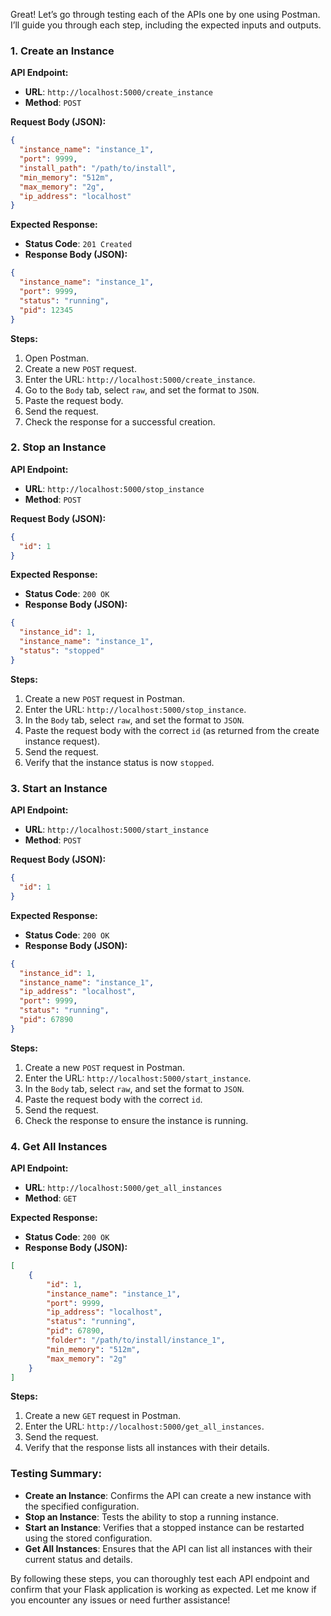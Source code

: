 Great! Let’s go through testing each of the APIs one by one using Postman. I’ll guide you through each step, including the expected inputs and outputs.

### 1. **Create an Instance**

**API Endpoint:**
- **URL**: `http://localhost:5000/create_instance`
- **Method**: `POST`

**Request Body (JSON):**
```json
{
  "instance_name": "instance_1",
  "port": 9999,
  "install_path": "/path/to/install",
  "min_memory": "512m",
  "max_memory": "2g",
  "ip_address": "localhost"
}
```

**Expected Response:**
- **Status Code**: `201 Created`
- **Response Body (JSON):**
```json
{
  "instance_name": "instance_1",
  "port": 9999,
  "status": "running",
  "pid": 12345
}
```

**Steps:**
1. Open Postman.
2. Create a new `POST` request.
3. Enter the URL: `http://localhost:5000/create_instance`.
4. Go to the `Body` tab, select `raw`, and set the format to `JSON`.
5. Paste the request body.
6. Send the request.
7. Check the response for a successful creation.

### 2. **Stop an Instance**

**API Endpoint:**
- **URL**: `http://localhost:5000/stop_instance`
- **Method**: `POST`

**Request Body (JSON):**
```json
{
  "id": 1
}
```

**Expected Response:**
- **Status Code**: `200 OK`
- **Response Body (JSON):**
```json
{
  "instance_id": 1,
  "instance_name": "instance_1",
  "status": "stopped"
}
```

**Steps:**
1. Create a new `POST` request in Postman.
2. Enter the URL: `http://localhost:5000/stop_instance`.
3. In the `Body` tab, select `raw`, and set the format to `JSON`.
4. Paste the request body with the correct `id` (as returned from the create instance request).
5. Send the request.
6. Verify that the instance status is now `stopped`.

### 3. **Start an Instance**

**API Endpoint:**
- **URL**: `http://localhost:5000/start_instance`
- **Method**: `POST`

**Request Body (JSON):**
```json
{
  "id": 1
}
```

**Expected Response:**
- **Status Code**: `200 OK`
- **Response Body (JSON):**
```json
{
  "instance_id": 1,
  "instance_name": "instance_1",
  "ip_address": "localhost",
  "port": 9999,
  "status": "running",
  "pid": 67890
}
```

**Steps:**
1. Create a new `POST` request in Postman.
2. Enter the URL: `http://localhost:5000/start_instance`.
3. In the `Body` tab, select `raw`, and set the format to `JSON`.
4. Paste the request body with the correct `id`.
5. Send the request.
6. Check the response to ensure the instance is running.

### 4. **Get All Instances**

**API Endpoint:**
- **URL**: `http://localhost:5000/get_all_instances`
- **Method**: `GET`

**Expected Response:**
- **Status Code**: `200 OK`
- **Response Body (JSON):**
```json
[
    {
        "id": 1,
        "instance_name": "instance_1",
        "port": 9999,
        "ip_address": "localhost",
        "status": "running",
        "pid": 67890,
        "folder": "/path/to/install/instance_1",
        "min_memory": "512m",
        "max_memory": "2g"
    }
]
```

**Steps:**
1. Create a new `GET` request in Postman.
2. Enter the URL: `http://localhost:5000/get_all_instances`.
3. Send the request.
4. Verify that the response lists all instances with their details.

### Testing Summary:
- **Create an Instance**: Confirms the API can create a new instance with the specified configuration.
- **Stop an Instance**: Tests the ability to stop a running instance.
- **Start an Instance**: Verifies that a stopped instance can be restarted using the stored configuration.
- **Get All Instances**: Ensures that the API can list all instances with their current status and details.

By following these steps, you can thoroughly test each API endpoint and confirm that your Flask application is working as expected. Let me know if you encounter any issues or need further assistance!